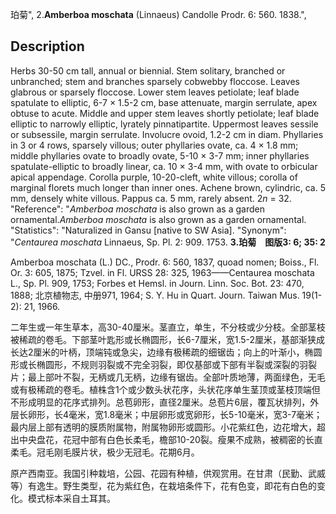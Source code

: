 珀菊",
2.**Amberboa moschata** (Linnaeus) Candolle Prodr. 6: 560. 1838.",

## Description
Herbs 30-50 cm tall, annual or biennial. Stem solitary, branched or unbranched; stem and branches sparsely cobwebby floccose. Leaves glabrous or sparsely floccose. Lower stem leaves petiolate; leaf blade spatulate to elliptic, 6-7 × 1.5-2 cm, base attenuate, margin serrulate, apex obtuse to acute. Middle and upper stem leaves shortly petiolate; leaf blade elliptic to narrowly elliptic, lyrately pinnatipartite. Uppermost leaves sessile or subsessile, margin serrulate. Involucre ovoid, 1.2-2 cm in diam. Phyllaries in 3 or 4 rows, sparsely villous; outer phyllaries ovate, ca. 4 × 1.8 mm; middle phyllaries ovate to broadly ovate, 5-10 × 3-7 mm; inner phyllaries spatulate-elliptic to broadly linear, ca. 10 × 3-4 mm, with ovate to orbicular apical appendage. Corolla purple, 10-20-cleft, white villous; corolla of marginal florets much longer than inner ones. Achene brown, cylindric, ca. 5 mm, densely white villous. Pappus ca. 5 mm, rarely absent. 2*n* = 32.
  "Reference": "*Amberboa moschata* is also grown as a garden ornamental.*Amberboa moschata* is also grown as a garden ornamental.
  "Statistics": "Naturalized in Gansu [native to SW Asia].
  "Synonym": "*Centaurea moschata* Linnaeus, Sp. Pl. 2: 909. 1753.
**3.珀菊　图版3: 6; 35: 2**

Amberboa moschata (L.) DC., Prodr. 6: 560, 1837, quoad nomen; Boiss., Fl. Or. 3: 605, 1875; Tzvel. in Fl. URSS 28: 325, 1963——Centaurea moschata L., Sp. Pl. 909, 1753; Forbes et Hemsl. in Journ. Linn. Soc. Bot. 23: 470, 1888; 北京植物志, 中册971, 1964; S. Y. Hu in Quart. Journ. Taiwan Mus. 19(1-2): 21, 1966.

二年生或一年生草本，高30-40厘米。茎直立，单生，不分枝或少分枝。全部茎枝被稀疏的卷毛。下部茎叶匙形或长椭圆形，长6-7厘米，宽1.5-2厘米，基部渐狭成长达2厘米的叶柄，顶端钝或急尖，边缘有极稀疏的细锯齿；向上的叶渐小，椭圆形或长椭圆形，不规则羽裂或不完全羽裂，即仅基部或下部有半裂或深裂的羽裂片；最上部叶不裂，无柄或几无柄，边缘有锯齿。全部叶质地薄，两面绿色，无毛或有极稀疏的卷毛。植株含1个或少数头状花序，头状花序单生茎顶或茎枝顶端但不形成明显的花序式排列。总苞卵形，直径2厘米。总苞片6层，覆瓦状排列，外层长卵形，长4毫米，宽1.8毫米；中层卵形或宽卵形，长5-10毫米，宽3-7毫米；最内层上部有透明的膜质附属物，附属物卵形或圆形。小花紫红色，边花增大，超出中央盘花，花冠中部有白色长柔毛，檐部10-20裂。瘦果不成熟，被稠密的长直柔毛。冠毛刚毛膜片状，极少无冠毛。花期6月。

原产西南亚。我国引种栽培，公园、花园有种植，供观赏用。在甘肃（民勤、武威等）有逸生。野生类型，花为紫红色，在栽培条件下，花有色变，即花有白色的变化。模式标本采自土耳其。
